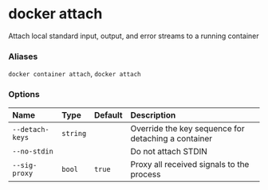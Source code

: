 # docker attach

<!---MARKER_GEN_START-->
Attach local standard input, output, and error streams to a running container

### Aliases

`docker container attach`, `docker attach`

### Options

| Name            | Type     | Default | Description                                         |
|:----------------|:---------|:--------|:----------------------------------------------------|
| `--detach-keys` | `string` |         | Override the key sequence for detaching a container |
| `--no-stdin`    |          |         | Do not attach STDIN                                 |
| `--sig-proxy`   | `bool`   | `true`  | Proxy all received signals to the process           |


<!---MARKER_GEN_END-->

